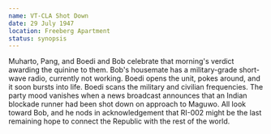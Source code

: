 ```yaml
---
name: VT-CLA Shot Down
date: 29 July 1947
location: Freeberg Apartment
status: synopsis
---
```


Muharto, Pang, and Boedi and Bob celebrate that morning's verdict awarding the quinine to them. Bob's housemate has a military-grade short-wave radio, currently not working. Boedi opens the unit, pokes around, and it soon bursts into life. Boedi scans the military and civilian frequencies. The party mood vanishes when a news broadcast announces that an Indian blockade runner had been shot down on approach to Maguwo. All look toward Bob, and he nods in acknowledgement that RI-002 might be the last remaining hope to connect the Republic with the rest of the world. 
